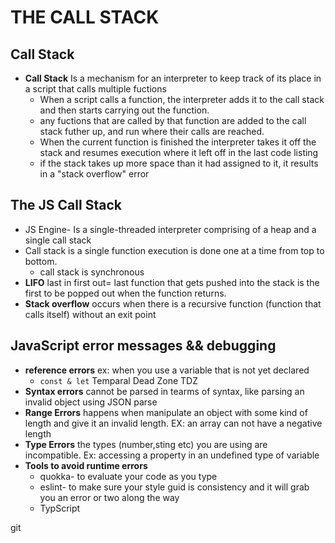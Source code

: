 # THE CALL STACK

## Call Stack

- **Call Stack** Is a mechanism for an interpreter to keep track of its place in a script that calls multiple fuctions
  - When a script calls a function, the interpreter adds it to the call stack and then starts carrying out the function.
  - any fuctions that are called by that function are added to the call stack futher up, and run where their calls are reached.
  - When the current function is finished the interpreter takes it off the stack and resumes execution where it left off in the last code listing
  - if the stack takes up more space than it had assigned to it, it results in a "stack overflow" error

## The JS Call Stack

- JS Engine- Is a single-threaded interpreter comprising of a heap and a single call stack
- Call stack is a single function execution is done one at a time from top to bottom.
  - call stack is synchronous
- **LIFO** last in first out= last function that gets pushed into the stack is the first to be popped out when the function returns.
- **Stack overflow** occurs when there is a recursive function (function that calls itself) without an exit point

## JavaScript error messages && debugging

- **reference errors** ex: when you use a variable that is not yet declared
  - `const & let` Temparal Dead Zone TDZ
- **Syntax errors** cannot be parsed in tearms of syntax, like parsing an invalid object using JSON parse
- **Range Errors** happens when manipulate an object with some kind of length and give it an invalid length. EX: an array can not have a negative length
- **Type Errors** the types (number,sting etc) you are using are incompatible. Ex: accessing a property in an undefined type of variable
- **Tools to avoid runtime errors**
  - quokka- to evaluate your code as you type
  - eslint- to make sure your style guid is consistency and it will grab you an error or two along the way
  - TypScript

git 